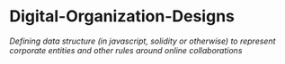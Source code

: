 # Digital-Organization-Designs
*Defining data structure (in javascript, solidity or otherwise) to represent corporate entities and other rules around online collaborations*
